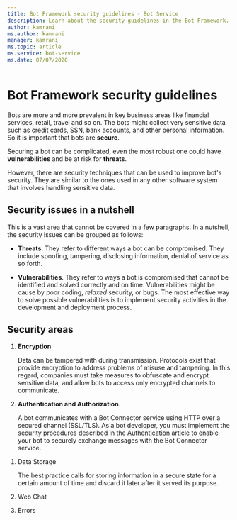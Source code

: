 ```yaml
---
title: Bot Framework security guidelines - Bot Service
description: Learn about the security guidelines in the Bot Framework.
author: kamrani
ms.author: kamrani
manager: kamrani
ms.topic: article
ms.service: bot-service
ms.date: 07/07/2020
---
```


# Bot Framework security guidelines

Bots are more and more prevalent in key business areas like financial services, retail, travel and so on. The bots might collect very sensitive data such as credit cards, SSN, bank accounts, and other personal information. So it is important that bots are **secure**.

Securing a bot can be complicated, even the most robust one could have **vulnerabilities** and be at risk for **threats**.

However, there are security techniques that can be used to improve bot's security. They are similar to the ones used in any other software system that involves handling sensitive data.

## Security issues in a nutshell

This is a vast area that cannot be covered in a few paragraphs. In a nutshell, the security issues can be grouped as follows:

- **Threats**. They refer to different ways a bot can be compromised. They include spoofing, tampering, disclosing information, denial of service as so forth.

- **Vulnerabilities**. They refer to ways a bot is compromised that cannot be identified and solved correctly and on time. Vulnerabilities might be cause by poor coding, *relaxed* security, or bugs. The most effective way to solve possible vulnerabilities is to implement security activities in the development and deployment process.

## Security areas

1. **Encryption**

    Data can be tampered with during transmission. Protocols exist that provide encryption to address problems of misuse and tampering.
    In this regard, companies must take measures to obfuscate and encrypt sensitive data, and allow bots to access only encrypted channels to communicate.

1. **Authentication and Authorization**.

    A bot communicates with a Bot Connector service using HTTP over a secured channel (SSL/TLS). As a bot developer, you must implement the security procedures described in the [Authentication](~/rest-api/bot-framework-rest-connector-authentication.md) article to enable your bot to securely exchange messages with the Bot Connector service.

<!-- 1. Self-destructing Messages

1. Personal Scan
-->

1. Data Storage

    The best practice calls for storing information in a secure state for a certain amount of time and discard it later after it served its purpose.

1. Web Chat

1. Errors



